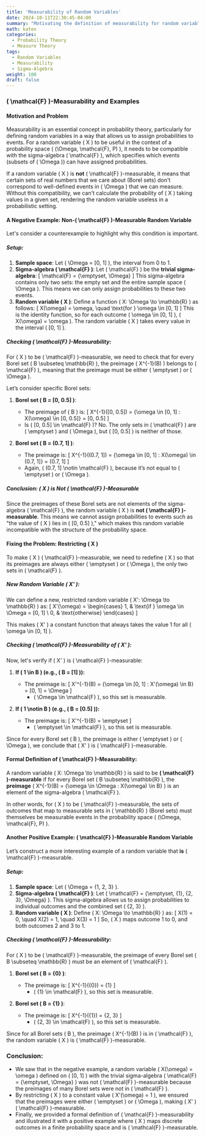 ```yaml
---
title: 'Measurability of Random Variables'
date: 2024-10-11T22:30:45-04:00
summary: "Motivating the definition of measurability for random variables"
math: katex
categories:
  - Probability Theory
  - Measure Theory
tags:
  - Random Variables
  - Measurability
  - Sigma-Algebra
weight: 100
draft: false
---
```


### \( \mathcal{F} \)-Measurability and Examples

#### Motivation and Problem

Measurability is an essential concept in probability theory, particularly for defining random variables in a way that allows us to assign probabilities to events. For a random variable \( X \) to be useful in the context of a probability space \( (\Omega, \mathcal{F}, P) \), it needs to be compatible with the sigma-algebra \( \mathcal{F} \), which specifies which events (subsets of \( \Omega \)) can have assigned probabilities.

If a random variable \( X \) is **not** \( \mathcal{F} \)-measurable, it means that certain sets of real numbers that we care about (Borel sets) don't correspond to well-defined events in \( \Omega \) that we can measure. Without this compatibility, we can't calculate the probability of \( X \) taking values in a given set, rendering the random variable useless in a probabilistic setting.

#### A Negative Example: Non-\( \mathcal{F} \)-Measurable Random Variable

Let's consider a counterexample to highlight why this condition is important.

##### Setup:

1. **Sample space**: Let \( \Omega = [0, 1] \), the interval from 0 to 1.
2. **Sigma-algebra \( \mathcal{F} \)**: Let \( \mathcal{F} \) be the **trivial sigma-algebra**: 
   \[
   \mathcal{F} = \{\emptyset, \Omega\}
   \]
   This sigma-algebra contains only two sets: the empty set and the entire sample space \( \Omega \). This means we can only assign probabilities to these two events.
3. **Random variable \( X \)**: Define a function \( X: \Omega \to \mathbb{R} \) as follows:
   \[
   X(\omega) = \omega, \quad \text{for } \omega \in [0, 1]
   \]
   This is the identity function, so for each outcome \( \omega \in [0, 1] \), \( X(\omega) = \omega \). The random variable \( X \) takes every value in the interval \( [0, 1] \).

##### Checking \( \mathcal{F} \)-Measurability:

For \( X \) to be \( \mathcal{F} \)-measurable, we need to check that for every Borel set \( B \subseteq \mathbb{R} \), the preimage \( X^{-1}(B) \) belongs to \( \mathcal{F} \), meaning that the preimage must be either \( \emptyset \) or \( \Omega \).

Let’s consider specific Borel sets:

1. **Borel set \( B = [0, 0.5] \)**:
   - The preimage of \( B \) is:
     \[
     X^{-1}([0, 0.5]) = \{\omega \in [0, 1] : X(\omega) \in [0, 0.5]\} = [0, 0.5]
     \]
   - Is \( [0, 0.5] \in \mathcal{F} \)? No. The only sets in \( \mathcal{F} \) are \( \emptyset \) and \( \Omega \), but \( [0, 0.5] \) is neither of those.

2. **Borel set \( B = (0.7, 1] \)**:
   - The preimage is:
     \[
     X^{-1}((0.7, 1]) = \{\omega \in [0, 1] : X(\omega) \in (0.7, 1]\} = (0.7, 1]
     \]
   - Again, \( (0.7, 1] \notin \mathcal{F} \), because it’s not equal to \( \emptyset \) or \( \Omega \).

##### Conclusion: \( X \) is Not \( \mathcal{F} \)-Measurable

Since the preimages of these Borel sets are not elements of the sigma-algebra \( \mathcal{F} \), the random variable \( X \) is **not \( \mathcal{F} \)-measurable**. This means we cannot assign probabilities to events such as "the value of \( X \) lies in \( [0, 0.5] \)," which makes this random variable incompatible with the structure of the probability space.

#### Fixing the Problem: Restricting \( X \)

To make \( X \) \( \mathcal{F} \)-measurable, we need to redefine \( X \) so that its preimages are always either \( \emptyset \) or \( \Omega \), the only two sets in \( \mathcal{F} \).

##### New Random Variable \( X' \):

We can define a new, restricted random variable \( X': \Omega \to \mathbb{R} \) as:
\[
X'(\omega) =
\begin{cases}
1, & \text{if } \omega \in \Omega = [0, 1] \\
0, & \text{otherwise}
\end{cases}
\]

This makes \( X' \) a constant function that always takes the value 1 for all \( \omega \in [0, 1] \).

##### Checking \( \mathcal{F} \)-Measurability of \( X' \):

Now, let's verify if \( X' \) is \( \mathcal{F} \)-measurable:

1. **If \( 1 \in B \) (e.g., \( B = [1] \)):**
   - The preimage is:
     \[
     X'^{-1}(B) = \{\omega \in [0, 1] : X'(\omega) \in B\} = [0, 1] = \Omega
     \]
     - \( \Omega \in \mathcal{F} \), so this set is measurable.
   
2. **If \( 1 \notin B \) (e.g., \( B = [0.5] \)):**
   - The preimage is:
     \[
     X'^{-1}(B) = \emptyset
     \]
     - \( \emptyset \in \mathcal{F} \), so this set is measurable.

Since for every Borel set \( B \), the preimage is either \( \emptyset \) or \( \Omega \), we conclude that \( X' \) is \( \mathcal{F} \)-measurable.

#### Formal Definition of \( \mathcal{F} \)-Measurability:

A random variable \( X: \Omega \to \mathbb{R} \) is said to be **\( \mathcal{F} \)-measurable** if for every Borel set \( B \subseteq \mathbb{R} \), the **preimage** \( X^{-1}(B) = \{\omega \in \Omega : X(\omega) \in B\} \) is an element of the sigma-algebra \( \mathcal{F} \).

In other words, for \( X \) to be \( \mathcal{F} \)-measurable, the sets of outcomes that map to measurable sets in \( \mathbb{R} \) (Borel sets) must themselves be measurable events in the probability space \( (\Omega, \mathcal{F}, P) \).

#### Another Positive Example: \( \mathcal{F} \)-Measurable Random Variable

Let’s construct a more interesting example of a random variable that **is** \( \mathcal{F} \)-measurable.

##### Setup:

1. **Sample space**: Let \( \Omega = \{1, 2, 3\} \).
2. **Sigma-algebra \( \mathcal{F} \)**: Let \( \mathcal{F} = \{\emptyset, \{1\}, \{2, 3\}, \Omega\} \). This sigma-algebra allows us to assign probabilities to individual outcomes and the combined set \( \{2, 3\} \).
3. **Random variable \( X \)**: Define \( X: \Omega \to \mathbb{R} \) as:
   \[
   X(1) = 0, \quad X(2) = 1, \quad X(3) = 1
   \]
   So, \( X \) maps outcome 1 to 0, and both outcomes 2 and 3 to 1.

##### Checking \( \mathcal{F} \)-Measurability:

For \( X \) to be \( \mathcal{F} \)-measurable, the preimage of every Borel set \( B \subseteq \mathbb{R} \) must be an element of \( \mathcal{F} \).

1. **Borel set \( B = \{0\} \)**:
   - The preimage is:
     \[
     X^{-1}(\{0\}) = \{1\}
     \]
     - \( \{1\} \in \mathcal{F} \), so this set is measurable.
   
2. **Borel set \( B = \{1\} \)**:
   - The preimage is:
     \[
     X^{-1}(\{1\}) = \{2, 3\}
     \]
     - \( \{2, 3\} \in \mathcal{F} \), so this set is measurable.

Since for all Borel sets \( B \), the preimage \( X^{-1}(B) \) is in \( \mathcal{F} \), the random variable \( X \) is \( \mathcal{F} \)-measurable.

### Conclusion:

- We saw that in the negative example, a random variable \( X(\omega) = \omega \) defined on \( [0, 1] \) with the trivial sigma-algebra \( \mathcal{F} = \{\emptyset, \Omega\} \) was not \( \mathcal{F} \)-measurable because the preimages of many Borel sets were not in \( \mathcal{F} \).
- By restricting \( X \) to a constant value \( X'(\omega) = 1 \), we ensured that the preimages were either \( \emptyset \) or \( \Omega \), making \( X' \) \( \mathcal{F} \)-measurable.
- Finally, we provided a formal definition of \( \mathcal{F} \)-measurability and illustrated it with a positive example where \( X \) maps discrete outcomes in a finite probability space and is \( \mathcal{F} \)-measurable.